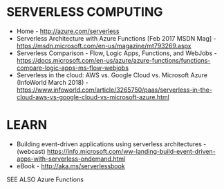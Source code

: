 # SERVERLESS COMPUTING
* Home - <http://azure.com/serverless>
* Serverless Architecture with Azure Functions [Feb 2017 MSDN Mag] - https://msdn.microsoft.com/en-us/magazine/mt793269.aspx
* Serverless Comparison - Flow, Logic Apps, Functions, and WebJobs - https://docs.microsoft.com/en-us/azure/azure-functions/functions-compare-logic-apps-ms-flow-webjobs
* Serverless in the cloud: AWS vs. Google Cloud vs. Microsoft Azure (InfoWorld March 2018) - https://www.infoworld.com/article/3265750/paas/serverless-in-the-cloud-aws-vs-google-cloud-vs-microsoft-azure.html

# LEARN
* Building event-driven applications using serverless architectures - (webcast) <https://info.microsoft.com/ww-landing-build-event-driven-apps-with-serverless-ondemand.html>
* eBook - <http://aka.ms/serverlessbook>

SEE ALSO Azure Functions

